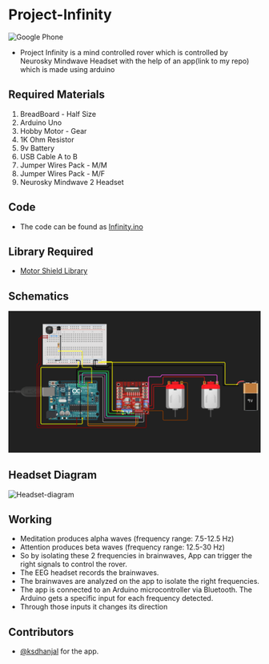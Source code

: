 # Project-Infinity
![Google Phone](https://img.shields.io/badge/Android-Lollipop+-blue.svg?logo=google&longCache=true&style=flat-square)
- Project Infinity is a mind controlled rover which is controlled by Neurosky Mindwave Headset with the help of an app(link to my repo) which is made using arduino



## Required Materials
1) BreadBoard - Half Size
2) Arduino Uno
3) Hobby Motor - Gear
4) 1K Ohm Resistor
5) 9v Battery
6) USB Cable A to B
7) Jumper Wires Pack - M/M
8) Jumper Wires Pack - M/F
9) Neurosky Mindwave 2 Headset
## Code
- The code can be found as [Infinity.ino](https://github.com/arshanwar/Project-Infinity/blob/master/Code/Infinity.ino)
## Library Required
- [Motor Shield Library](https://github.com/arshanwar/Project-Infinity/tree/master/Motor%20Shield%20LIbrary)
## Schematics
![Schematics Image](https://github.com/arshanwar/Project-Infinity/blob/master/Schematics.png)
## Headset Diagram
![Headset-diagram](https://drive.google.com/file/d/11R9qH499viF02Bejd2zksB_jDOIO_Nuz/view?usp=sharing)
## Working
- Meditation produces alpha waves (frequency range: 7.5-12.5 Hz)
- Attention produces beta waves (frequency range: 12.5-30 Hz)
- So by isolating these 2 frequencies in brainwaves, App can trigger the right signals to control the rover.
- The EEG headset records the brainwaves.
- The brainwaves are analyzed on the app to isolate the right frequencies.
- The app is connected to an Arduino microcontroller via Bluetooth. The Arduino gets a specific input for each frequency detected.
- Through those inputs it changes its direction
## Contributors
- [@ksdhanjal](https://github.com/ksdhanjal) for the app.
